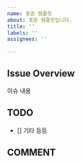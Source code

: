 ```yaml
---
name: 표준 템플릿
about: 표준 템플릿입니다.
title: ''
labels: ''
assignees: ''

---
```


## Issue Overview
이슈 내용

## TODO
- [] 기타 등등

## COMMENT


<!-- 해야 할 일들을 적어주세요. -->

